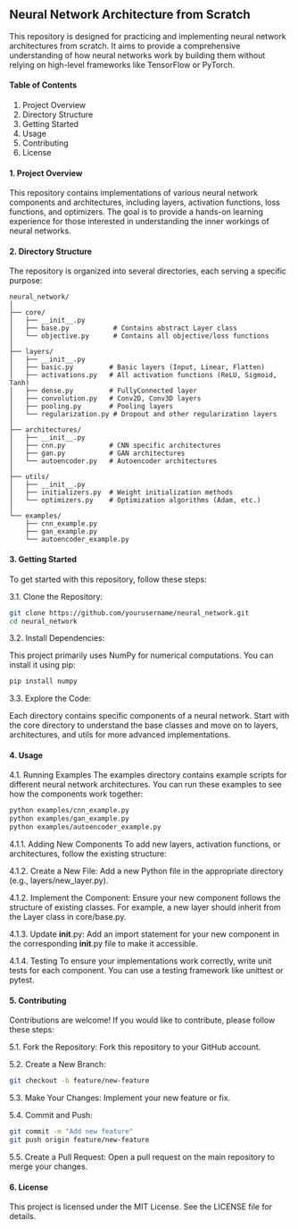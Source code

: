 ## Neural Network Architecture from Scratch
This repository is designed for practicing and implementing neural network architectures from scratch. It aims to provide a comprehensive understanding of how neural networks work by building them without relying on high-level frameworks like TensorFlow or PyTorch.

#### Table of Contents
1. Project Overview
2. Directory Structure
3. Getting Started
4. Usage
5. Contributing
6. License

#### 1. Project Overview
This repository contains implementations of various neural network components and architectures, including layers, activation functions, loss functions, and optimizers. The goal is to provide a hands-on learning experience for those interested in understanding the inner workings of neural networks.


#### 2. Directory Structure
The repository is organized into several directories, each serving a specific purpose:

```plaintext
neural_network/
│
├── core/
│   ├── __init__.py
│   ├── base.py           # Contains abstract Layer class
│   └── objective.py      # Contains all objective/loss functions
│
├── layers/
│   ├── __init__.py
│   ├── basic.py         # Basic layers (Input, Linear, Flatten)
│   ├── activations.py   # All activation functions (ReLU, Sigmoid, Tanh)
│   ├── dense.py         # FullyConnected layer
│   ├── convolution.py   # Conv2D, Conv3D layers
│   ├── pooling.py       # Pooling layers
│   └── regularization.py # Dropout and other regularization layers
│
├── architectures/
│   ├── __init__.py
│   ├── cnn.py           # CNN specific architectures
│   ├── gan.py           # GAN architectures
│   └── autoencoder.py   # Autoencoder architectures
│
├── utils/
│   ├── __init__.py
│   ├── initializers.py  # Weight initialization methods
│   └── optimizers.py    # Optimization algorithms (Adam, etc.)
│
└── examples/
    ├── cnn_example.py
    ├── gan_example.py
    └── autoencoder_example.py
```


#### 3. Getting Started
To get started with this repository, follow these steps:

3.1. Clone the Repository:

```bash
git clone https://github.com/yourusername/neural_network.git
cd neural_network
```

3.2. Install Dependencies:

This project primarily uses NumPy for numerical computations. You can install it using pip:
```bash
pip install numpy
```

3.3. Explore the Code:

Each directory contains specific components of a neural network. Start with the core directory to understand the base classes and move on to layers, architectures, and utils for more advanced implementations.

#### 4. Usage

4.1. Running Examples
The examples directory contains example scripts for different neural network architectures. You can run these examples to see how the components work together:
```bash
python examples/cnn_example.py
python examples/gan_example.py
python examples/autoencoder_example.py
```

4.1.1. Adding New Components
    To add new layers, activation functions, or architectures, follow the existing structure:

4.1.2. Create a New File:
    Add a new Python file in the appropriate directory (e.g., layers/new_layer.py).
      
4.1.2. Implement the Component:
    Ensure your new component follows the structure of existing classes. For example, a new layer should inherit from the Layer class in core/base.py.
    
4.1.3. Update __init__.py:
    Add an import statement for your new component in the corresponding __init__.py file to make it accessible.

4.1.4. Testing
To ensure your implementations work correctly, write unit tests for each component. You can use a testing framework like unittest or pytest.


#### 5. Contributing
Contributions are welcome! If you would like to contribute, please follow these steps:

5.1. Fork the Repository:
Fork this repository to your GitHub account.

5.2. Create a New Branch:
```bash
git checkout -b feature/new-feature
```
5.3. Make Your Changes:
Implement your new feature or fix.

5.4. Commit and Push:
```bash
git commit -m "Add new feature"
git push origin feature/new-feature
```
5.5. Create a Pull Request:
Open a pull request on the main repository to merge your changes.

#### 6. License
This project is licensed under the MIT License. See the LICENSE file for details.
